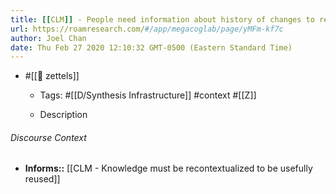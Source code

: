 ```yaml
---
title: [[CLM]] - People need information about history of changes to reuse information
url: https://roamresearch.com/#/app/megacoglab/page/yMFm-kf7c
author: Joel Chan
date: Thu Feb 27 2020 12:10:32 GMT-0500 (Eastern Standard Time)
---
```


- #[[🌲 zettels]]

    - Tags: #[[D/Synthesis Infrastructure]] #context #[[Z]]

    - Description

###### Discourse Context

- **Informs::** [[CLM - Knowledge must be recontextualized to be usefully reused]]
